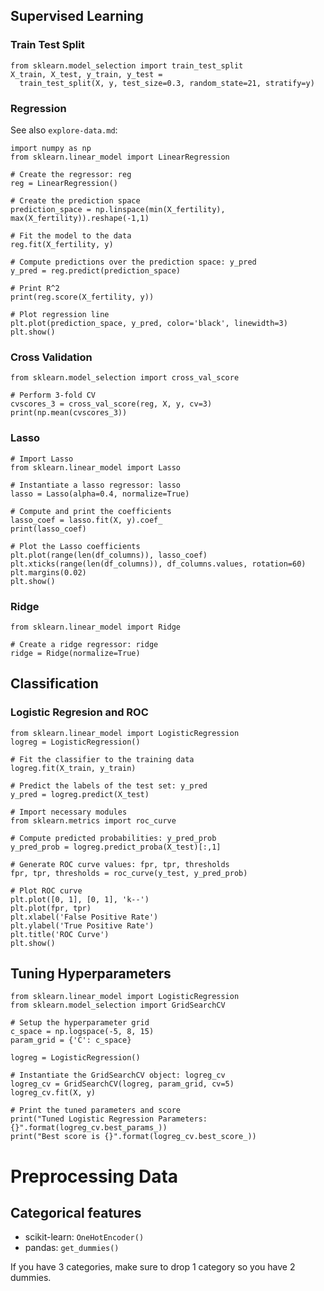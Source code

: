 ## Supervised Learning

### Train Test Split
```
from sklearn.model_selection import train_test_split
X_train, X_test, y_train, y_test = 
  train_test_split(X, y, test_size=0.3, random_state=21, stratify=y)
```

### Regression
See also `explore-data.md`:
```
import numpy as np
from sklearn.linear_model import LinearRegression

# Create the regressor: reg
reg = LinearRegression()

# Create the prediction space
prediction_space = np.linspace(min(X_fertility), max(X_fertility)).reshape(-1,1)

# Fit the model to the data
reg.fit(X_fertility, y)

# Compute predictions over the prediction space: y_pred
y_pred = reg.predict(prediction_space)

# Print R^2 
print(reg.score(X_fertility, y))

# Plot regression line
plt.plot(prediction_space, y_pred, color='black', linewidth=3)
plt.show()
```

### Cross Validation
```
from sklearn.model_selection import cross_val_score

# Perform 3-fold CV
cvscores_3 = cross_val_score(reg, X, y, cv=3)
print(np.mean(cvscores_3))
```

### Lasso
```
# Import Lasso
from sklearn.linear_model import Lasso

# Instantiate a lasso regressor: lasso
lasso = Lasso(alpha=0.4, normalize=True)

# Compute and print the coefficients
lasso_coef = lasso.fit(X, y).coef_
print(lasso_coef)

# Plot the Lasso coefficients
plt.plot(range(len(df_columns)), lasso_coef)
plt.xticks(range(len(df_columns)), df_columns.values, rotation=60)
plt.margins(0.02)
plt.show()
```

### Ridge
```
from sklearn.linear_model import Ridge

# Create a ridge regressor: ridge
ridge = Ridge(normalize=True)
```

## Classification
### Logistic Regresion and ROC
```
from sklearn.linear_model import LogisticRegression
logreg = LogisticRegression()

# Fit the classifier to the training data
logreg.fit(X_train, y_train)

# Predict the labels of the test set: y_pred
y_pred = logreg.predict(X_test)
```
```
# Import necessary modules
from sklearn.metrics import roc_curve

# Compute predicted probabilities: y_pred_prob
y_pred_prob = logreg.predict_proba(X_test)[:,1]

# Generate ROC curve values: fpr, tpr, thresholds
fpr, tpr, thresholds = roc_curve(y_test, y_pred_prob)

# Plot ROC curve
plt.plot([0, 1], [0, 1], 'k--')
plt.plot(fpr, tpr)
plt.xlabel('False Positive Rate')
plt.ylabel('True Positive Rate')
plt.title('ROC Curve')
plt.show()
```

## Tuning Hyperparameters
```
from sklearn.linear_model import LogisticRegression
from sklearn.model_selection import GridSearchCV

# Setup the hyperparameter grid
c_space = np.logspace(-5, 8, 15)
param_grid = {'C': c_space}

logreg = LogisticRegression()

# Instantiate the GridSearchCV object: logreg_cv
logreg_cv = GridSearchCV(logreg, param_grid, cv=5)
logreg_cv.fit(X, y)

# Print the tuned parameters and score
print("Tuned Logistic Regression Parameters: {}".format(logreg_cv.best_params_)) 
print("Best score is {}".format(logreg_cv.best_score_))
```
# Preprocessing Data
## Categorical features 
- scikit-learn: `OneHotEncoder()`
- pandas: `get_dummies()`

If you have 3 categories, make sure to drop 1 category so you have 2 dummies.
